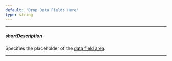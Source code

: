 ```yaml
---
default: 'Drop Data Fields Here'
type: string
---
```

---
##### shortDescription
Specifies the placeholder of the [data field area](/concepts/10%20UI%20Widgets/71%20Pivot%20Grid/010%20Visual%20Elements/15%20Field%20Panel.md '/Documentation/Guide/UI_Widgets/Pivot_Grid/Visual_Elements/#Field_Panel').

---

